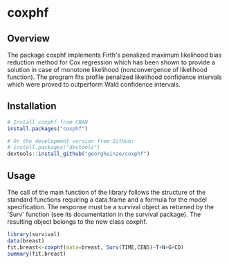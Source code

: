 # coxphf

## Overview

The package coxphf implements Firth's penalized maximum likelihood bias reduction method for Cox regression
which has been shown to provide a solution in case of monotone likelihood (nonconvergence of likelihood function).
The program fits profile penalized likelihood confidence intervals which were proved to outperform
Wald confidence intervals.

## Installation
```r
# Install coxphf from CRAN
install.packages("coxphf")

# Or the development version from GitHub:
# install.packages("devtools")
devtools::install_github("georgheinze/coxphf")
```

## Usage
The call of the main function of the library follows the structure of the standard functions requiring a data.frame and a formula for the model specification. 
The response must be a survival object as returned by the 'Surv' function (see its documentation in the survival package).
The resulting object belongs to the new class coxphf.

```r
library(survival)
data(breast)
fit.breast<-coxphf(data=breast, Surv(TIME,CENS)~T+N+G+CD)
summary(fit.breast)
```
